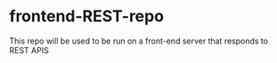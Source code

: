 # frontend-REST-repo
This repo will be used to be run on a front-end server that responds to REST APIS
